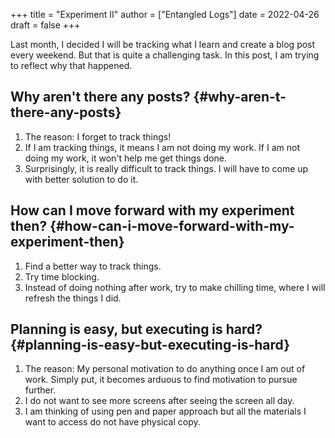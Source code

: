 +++
title = "Experiment II"
author = ["Entangled Logs"]
date = 2022-04-26
draft = false
+++

Last month, I decided I will be tracking what I learn and create a blog post every weekend. But that is quite a challenging task. In this post, I am trying to reflect why that happened.


## Why aren't there any posts? {#why-aren-t-there-any-posts}

1.  The reason: I forget to track things!
2.  If I am tracking things, it means I am not doing my work. If I am not doing my work, it won't help me get things done.
3.  Surprisingly, it is really difficult to track things. I will have to come up with better solution to do it.


## How can I move forward with my experiment then? {#how-can-i-move-forward-with-my-experiment-then}

1.  Find a better way to track things.
2.  Try time blocking.
3.  Instead of doing nothing after work, try to make chilling time, where I will refresh the things I did.


## Planning is easy, but executing is hard? {#planning-is-easy-but-executing-is-hard}

1.  The reason: My personal motivation to do anything once I am out of work. Simply put,  it becomes arduous to find motivation to pursue further.
2.  I do not want to see more screens after seeing the screen all day.
3.  I am thinking of using pen and paper approach but all the materials I want to access do not have physical copy.
